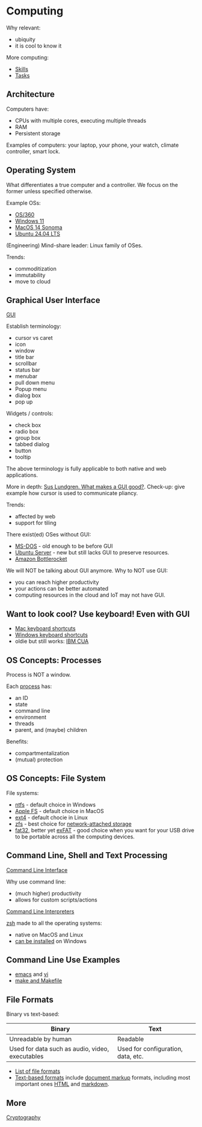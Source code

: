 # Computing

Why relevant:

* ubiquity
* it is cool to know it

More computing:

* [Skills](./skills.md)
* [Tasks](./tasks.md)

## Architecture

Computers have:

* CPUs with multiple cores, executing multiple threads
* RAM
* Persistent storage

Examples of computers: your laptop, your phone, your watch, climate controller,
smart lock.

## Operating System

What differentiates a true computer and a controller.
We focus on the former unless specified otherwise.

Example OSs:

* [OS/360](https://en.wikipedia.org/wiki/OS/360_and_successors)
* [Windows 11](https://en.wikipedia.org/wiki/Windows_11)
* [MacOS 14 Sonoma](https://en.wikipedia.org/wiki/MacOS_Sonoma)
* [Ubuntu 24.04 LTS](https://en.wikipedia.org/wiki/Ubuntu_version_history#2404)

(Engineering) Mind-share leader: Linux family of OSes.

Trends:

* commoditization
* immutability
* move to cloud

## Graphical User Interface

[GUI](https://en.wikipedia.org/wiki/Graphical_user_interface)

Establish terminology:

* cursor vs caret
* icon
* window
* title bar
* scrollbar
* status bar
* menubar
* pull down menu
* Popup menu
* dialog box
* pop up

Widgets / controls:

* check box
* radio box
* group box
* tabbed dialog
* button
* tooltip

The above terminology is fully applicable to both native and web applications.

More in depth:
[Sus Lundgren. What makes a GUI good?](https://studylib.net/doc/5460687/).
Check-up: give example how cursor is used to communicate pliancy.

Trends:

* affected by web
* support for tiling

There exist(ed) OSes without GUI:

* [MS-DOS](https://en.wikipedia.org/wiki/MS-DOS) - old enough to be before GUI
* [Ubuntu Server](https://ubuntu.com/server/docs) - new but still lacks GUI to
preserve resources.
* [Amazon Bottlerocket](https://aws.amazon.com/bottlerocket/)

We will NOT be talking about GUI anymore.  Why to NOT use GUI:

* you can reach higher productivity
* your actions can be better automated
* computing resources in the cloud and IoT may not have GUI.

## Want to look cool? Use keyboard!  Even with GUI

* [Mac keyboard shortcuts](https://support.apple.com/en-us/HT201236)
* [Windows keyboard shortcuts](https://support.microsoft.com/en-us/windows/windows-keyboard-shortcuts-3d444b08-3a00-abd6-67da-ecfc07e86b98)
* oldie but still works: [IBM CUA](https://en.wikipedia.org/wiki/IBM_Common_User_Access)

## OS Concepts: Processes

Process is NOT a window.

Each [process](https://en.wikipedia.org/wiki/Process_(computing)) has:

* an ID
* state
* command line
* environment
* threads
* parent, and (maybe) children

Benefits:

* compartmentalization
* (mutual) protection

## OS Concepts: File System

File systems:

* [ntfs](https://en.wikipedia.org/wiki/NTFS) - default choice in Windows
* [Apple FS](https://en.wikipedia.org/wiki/Apple_File_System) - default choice
in MacOS
* [ext4](https://en.wikipedia.org/wiki/Ext4) - default chocie in Linux
* [zfs](https://en.wikipedia.org/wiki/ZFS) - best choice for
[network-attached storage](https://en.wikipedia.org/wiki/Network-attached_storage)
* [fat32](https://en.wikipedia.org/wiki/File_Allocation_Table#FAT32), better yet
[exFAT](https://en.wikipedia.org/wiki/ExFAT) - good choice when you want for
your USB drive to be portable across all the computing devices.

## Command Line, Shell and Text Processing

[Command Line Interface](https://en.wikipedia.org/wiki/Command-line_interface)

Why use command line:

* (much higher) productivity
* allows for custom scripts/actions

[Command Line Interpreters](https://en.wikipedia.org/wiki/List_of_command-line_interpreters)

[zsh](https://en.wikipedia.org/wiki/Z_shell) made to all the operating systems:

* native on MacOS and Linux
* [can be installed](https://dev.to/equiman/zsh-on-windows-without-wsl-4ah9) on
Windows

## Command Line Use Examples

* [emacs](https://asokolsky.github.io/apps/emacs/) and
[vi](https://asokolsky.github.io/apps/vi.html)
* [make and Makefile](https://asokolsky.github.io/apps/make/)

## File Formats

Binary vs text-based:

Binary|Text
------|----
Unreadable by human|Readable
Used for data such as audio, video, executables|Used for configuration, data, etc.

* [List of file formats](https://en.wikipedia.org/wiki/List_of_file_formats)
* [Text-based formats](https://en.wikipedia.org/wiki/List_of_file_formats#Text-based)
include [document markup](https://en.wikipedia.org/wiki/List_of_document_markup_languages)
formats, including most important ones
[HTML](https://en.wikipedia.org/wiki/HTML) and
[markdown](https://en.wikipedia.org/wiki/Markdown).

## More

[Cryptography](../Cryptography/)
